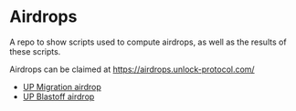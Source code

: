 # Airdrops

A repo to show scripts used to compute airdrops, as well as the results of these scripts.

Airdrops can be claimed at https://airdrops.unlock-protocol.com/

- [UP Migration airdrop](./src/migrate-airdrop/README.md)
- [UP Blastoff airdrop](./src/blastoff-airdrop/README.md)
